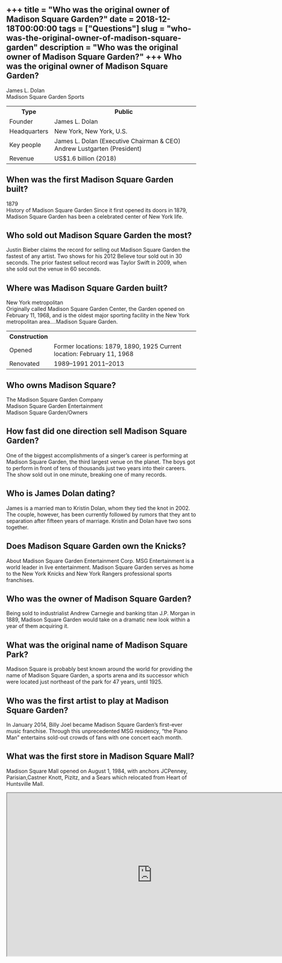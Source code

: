 +++
title = "Who was the original owner of Madison Square Garden?"
date = 2018-12-18T00:00:00
tags = ["Questions"]
slug = "who-was-the-original-owner-of-madison-square-garden"
description = "Who was the original owner of Madison Square Garden?"
+++
Who was the original owner of Madison Square Garden?
----------------------------------------------------

James L. Dolan  
Madison Square Garden Sports

<table><tr><th>Type</th><th>Public</th></tr><tr><td>Founder</td><td>James L. Dolan</td></tr><tr><td>Headquarters</td><td>New York, New York, U.S.</td></tr><tr><td>Key people</td><td>James L. Dolan (Executive Chairman &amp; CEO) Andrew Lustgarten (President)</td></tr><tr><td>Revenue</td><td>US$1.6 billion (2018)</td></tr></table>

When was the first Madison Square Garden built?
-----------------------------------------------

1879  
History of Madison Square Garden Since it first opened its doors in 1879, Madison Square Garden has been a celebrated center of New York life.

Who sold out Madison Square Garden the most?
--------------------------------------------

Justin Bieber claims the record for selling out Madison Square Garden the fastest of any artist. Two shows for his 2012 Believe tour sold out in 30 seconds. The prior fastest sellout record was Taylor Swift in 2009, when she sold out the venue in 60 seconds.

Where was Madison Square Garden built?
--------------------------------------

New York metropolitan  
Originally called Madison Square Garden Center, the Garden opened on February 11, 1968, and is the oldest major sporting facility in the New York metropolitan area….Madison Square Garden.

<table><tr><th>Construction</th></tr><tr><td>Opened</td><td>Former locations: 1879, 1890, 1925 Current location: February 11, 1968</td></tr><tr><td>Renovated</td><td>1989–1991 2011–2013</td></tr></table>

Who owns Madison Square?
------------------------

 The Madison Square Garden Company  
Madison Square Garden Entertainment  
Madison Square Garden/Owners

How fast did one direction sell Madison Square Garden?
------------------------------------------------------

One of the biggest accomplishments of a singer’s career is performing at Madison Square Garden, the third largest venue on the planet. The boys got to perform in front of tens of thousands just two years into their careers. The show sold out in one minute, breaking one of many records.

Who is James Dolan dating?
--------------------------

James is a married man to Kristin Dolan, whom they tied the knot in 2002. The couple, however, has been currently followed by rumors that they ant to separation after fifteen years of marriage. Kristin and Dolan have two sons together.

Does Madison Square Garden own the Knicks?
------------------------------------------

About Madison Square Garden Entertainment Corp. MSG Entertainment is a world leader in live entertainment. Madison Square Garden serves as home to the New York Knicks and New York Rangers professional sports franchises.

Who was the owner of Madison Square Garden?
-------------------------------------------

Being sold to industrialist Andrew Carnegie and banking titan J.P. Morgan in 1889, Madison Square Garden would take on a dramatic new look within a year of them acquiring it.

What was the original name of Madison Square Park?
--------------------------------------------------

Madison Square is probably best known around the world for providing the name of Madison Square Garden, a sports arena and its successor which were located just northeast of the park for 47 years, until 1925.

Who was the first artist to play at Madison Square Garden?
----------------------------------------------------------

In January 2014, Billy Joel became Madison Square Garden’s first-ever music franchise. Through this unprecedented MSG residency, “the Piano Man” entertains sold-out crowds of fans with one concert each month.

What was the first store in Madison Square Mall?
------------------------------------------------

Madison Square Mall opened on August 1, 1984, with anchors JCPenney, Parisian,Castner Knott, Pizitz, and a Sears which relocated from Heart of Huntsville Mall.

<iframe allow="accelerometer; autoplay; clipboard-write; encrypted-media; gyroscope; picture-in-picture" allowfullscreen="" class="__youtube_prefs__  epyt-is-override  no-lazyload" data-no-lazy="1" data-origheight="433" data-origwidth="770" data-skipgform_ajax_framebjll="" height="433" id="_ytid_89740" loading="lazy" src="https://www.youtube.com/embed/ecuQEDGXrd0?enablejsapi=1&autoplay=0&cc_load_policy=0&cc_lang_pref=&iv_load_policy=1&loop=0&modestbranding=0&rel=1&fs=1&playsinline=0&autohide=2&theme=dark&color=red&controls=1&" title="YouTube player" width="770"></iframe>